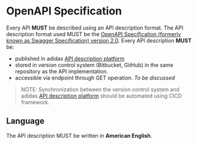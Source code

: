 # OpenAPI Specification
Every API **MUST** be described using an API description format. The API description format used MUST be the [OpenAPI Specification (formerly known as Swagger Specification) version 2.0](https://github.com/OAI/OpenAPI-Specification/blob/master/versions/2.0.md).
Every API description **MUST** be:
* published in adidas [API description platform](./apiary.md) 
* stored in version control system (Bitbucket, GitHub) in the same repository as the API implementation.
* accessible via endpoint through GET operation. _To be discussed_

> NOTE: Synchronization between the version control system and adidas [API description platform](./apiary.md) 
 should be automated using CICD framework. 


## Language
The API description MUST be written in **American English**.
